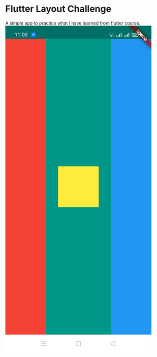 # Flutter Layout Challenge
A simple app to practice what I have learned from flutter course. 
![App Screenshot](https://raw.githubusercontent.com/MuaazShoaib/flutter_layout_challenge/main/flutter-layout-challenge-app-screenshot.jpg)
